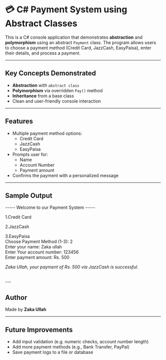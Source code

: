 # 💳 C# Payment System using Abstract Classes

This is a C# console application that demonstrates **abstraction** and **polymorphism** using an abstract `Payment` class. The program allows users to choose a payment method (Credit Card, JazzCash, EasyPaisa), enter their details, and process a payment.

---

## Key Concepts Demonstrated

- **Abstraction** with `abstract class`
- **Polymorphism** via overridden `Pay()` method
- **Inheritance** from a base class
- Clean and user-friendly console interaction

---

## Features

- Multiple payment method options:
  - Credit Card
  - JazzCash
  - EasyPaisa
- Prompts user for:
  - Name
  - Account Number
  - Payment amount
- Confirms the payment with a personalized message

---

## Sample Output

----- Welcome to our Payment System -----

1.Credit Card

2.JazzCash

3.EasyPaisa <br>
Choose Payment Method (1-3): 2<br>
Enter your name: Zaka ullah<br>
Enter Your account number: 123456<br>
Enter payment amount: Rs. 500<br>

*Zaka Ullah, your payment of Rs. 500 via JazzCash is successful.*

<br>
---

## Author

Made by **Zaka Ullah**

---

## Future Improvements

- Add input validation (e.g. numeric checks, account number length)
- Add more payment methods (e.g., Bank Transfer, PayPal)
- Save payment logs to a file or database
